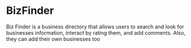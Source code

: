# BizFinder
Biz Finder is a business directory that allows users to search and look for businesses information, interact  by rating them, and add comments. Also, they can add their own businesses too
